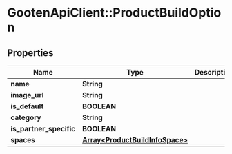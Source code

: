 # GootenApiClient::ProductBuildOption

## Properties
Name | Type | Description | Notes
------------ | ------------- | ------------- | -------------
**name** | **String** |  | 
**image_url** | **String** |  | 
**is_default** | **BOOLEAN** |  | 
**category** | **String** |  | 
**is_partner_specific** | **BOOLEAN** |  | 
**spaces** | [**Array&lt;ProductBuildInfoSpace&gt;**](ProductBuildInfoSpace.md) |  | 



